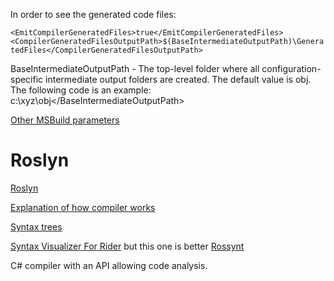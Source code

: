 ﻿In order to see the generated code files:

`<EmitCompilerGeneratedFiles>true</EmitCompilerGeneratedFiles>
<CompilerGeneratedFilesOutputPath>$(BaseIntermediateOutputPath)\GeneratedFiles</CompilerGeneratedFilesOutputPath>`

BaseIntermediateOutputPath - The top-level folder where all configuration-specific intermediate output folders are created. The default value is obj\. The following code is an example: <BaseIntermediateOutputPath>c:\xyz\obj\</BaseIntermediateOutputPath>

[Other MSBuild parameters](https://docs.microsoft.com/en-us/visualstudio/msbuild/common-msbuild-project-properties?view=vs-2022)

# Roslyn
[Roslyn](https://github.com/dotnet/roslyn)

[Explanation of how compiler works](https://docs.microsoft.com/en-us/dotnet/csharp/roslyn-sdk/compiler-api-model)

[Syntax trees](https://docs.microsoft.com/en-us/dotnet/csharp/roslyn-sdk/work-with-syntax)

[Syntax Visualizer For Rider](https://plugins.jetbrains.com/plugin/16356-syntax-visualizer-for-rider)
but this one is better [Rossynt](https://plugins.jetbrains.com/plugin/16902-rossynt)

C# compiler with an API allowing code analysis.